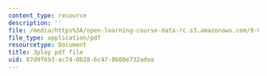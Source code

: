 ```yaml
---
content_type: resource
description: ''
file: /media/https%3A/open-learning-course-data-rc.s3.amazonaws.com/9-00-introduction-to-psychology-fall-2004/07d9f693ac740b286c470608e732adea_10491.pdf
file_type: application/pdf
resourcetype: Document
title: 3play pdf file
uid: 07d9f693-ac74-0b28-6c47-0608e732adea
---
```

